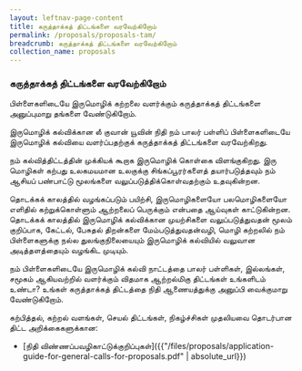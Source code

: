 ```yaml
---
layout: leftnav-page-content
title: கருத்தாக்கத் திட்டங்களை வரவேற்கிறோம்
permalink: /proposals/proposals-tam/
breadcrumb: கருத்தாக்கத் திட்டங்களை வரவேற்கிறோம்
collection_name: proposals
---
```


### **கருத்தாக்கத் திட்டங்களை வரவேற்கிறோம்**

பிள்ளைகளிடையே இருமொழிக் கற்றலை வளர்க்கும் கருத்தாக்கத் திட்டங்களை அனுப்புமாறு தங்களை வேண்டுகிறோம்.

இருமொழிக் கல்விக்கான லீ குவான் யூவின் நிதி நம் பாலர் பள்ளிப் பிள்ளைகளிடையே இருமொழிக் கல்வியை வளர்ப்பதற்குக் கருத்தாக்கத் திட்டங்களை வரவேற்கிறது.  

நம் கல்வித்திட்டத்தின் முக்கியக் கூறாக இருமொழிக் கொள்கை விளங்குகிறது.  இரு மொழிகள் கற்பது உலகமயமான உலகுக்கு சிங்கப்பூரர்களைத் தயார்படுத்தவும் நம் ஆசியப் பண்பாட்டு மூலங்களை வலுப்படுத்திக்கொள்வதற்கும் உதவுகின்றன.

தொடக்கக் காலத்தில் வழங்கப்படும் பயிற்சி, இருமொழிகளையோ பலமொழிகளையோ எளிதில் கற்றுக்கொள்ளும் ஆற்றலைப் பெருக்கும் என்பதை ஆய்வுகள் காட்டுகின்றன. தொடக்கக் காலத்தில் இருமொழிக் கல்விக்கான முயற்சிகளை வலுப்படுத்துவதன் மூலம் குறிப்பாக, கேட்டல், பேசுதல் திறன்களை மேம்படுத்துவதன்வழி, மொழி கற்றலில் நம் பிள்ளைகளுக்கு நல்ல துலங்குநிலையையும் இருமொழிக் கல்வியில் வலுவான அடித்தளத்தையும் வழங்கிட முடியும்.

நம் பிள்ளைகளிடையே இருமொழிக் கல்வி நாட்டத்தை  பாலர் பள்ளிகள், இல்லங்கள், சமூகம் ஆகியவற்றில் வளர்க்கும் விதமாக ஆற்றல்மிகு திட்டங்கள் உங்களிடம் உண்டா?  உங்கள் கருத்தாக்கத் திட்டத்தை நிதி ஆணையத்துக்கு அனுப்பி வைக்குமாறு வேண்டுகிறோம். 

கற்பித்தல், கற்றல் வளங்கள், செயல் திட்டங்கள், நிகழ்ச்சிகள் முதலியவை தொடர்பான திட்ட அறிக்கைகளுக்கான: 

* [நிதி விண்ணப்பவழிகாட்டுக்குறிப்புகள்]({{"/files/proposals/application-guide-for-general-calls-for-proposals.pdf" | absolute_url}})